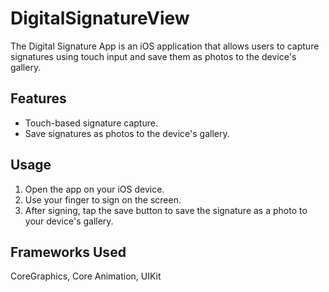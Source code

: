 # DigitalSignatureView

The Digital Signature App is an iOS application that allows users to capture signatures using touch input and save them as photos to the device's gallery.

## Features

- Touch-based signature capture.
- Save signatures as photos to the device's gallery.

## Usage

1. Open the app on your iOS device.
2. Use your finger to sign on the screen.
3. After signing, tap the save button to save the signature as a photo to your device's gallery.

## Frameworks Used
CoreGraphics, Core Animation, UIKit
